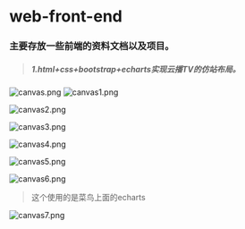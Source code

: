# web-front-end
### 主要存放一些前端的资料文档以及项目。
> ##### 1.html+css+bootstrap+echarts实现云播TV的仿站布局。

![canvas.png](https://upload-images.jianshu.io/upload_images/24109213-fa65635f0711f63e.png?imageMogr2/auto-orient/strip%7CimageView2/2/w/1240)
![canvas1.png](https://upload-images.jianshu.io/upload_images/24109213-bc2e3e1f56da776f.png?imageMogr2/auto-orient/strip%7CimageView2/2/w/1240)

![canvas2.png](https://upload-images.jianshu.io/upload_images/24109213-14a2d92add432a35.png?imageMogr2/auto-orient/strip%7CimageView2/2/w/1240)

![canvas3.png](https://upload-images.jianshu.io/upload_images/24109213-fa1ba4e90120bce6.png?imageMogr2/auto-orient/strip%7CimageView2/2/w/1240)

![canvas4.png](https://upload-images.jianshu.io/upload_images/24109213-f737f2fa457b0625.png?imageMogr2/auto-orient/strip%7CimageView2/2/w/1240)

![canvas5.png](https://upload-images.jianshu.io/upload_images/24109213-ff43f0a641055a75.png?imageMogr2/auto-orient/strip%7CimageView2/2/w/1240)

![canvas6.png](https://upload-images.jianshu.io/upload_images/24109213-5e1caca73526d7d3.png?imageMogr2/auto-orient/strip%7CimageView2/2/w/1240)
> 这个使用的是菜鸟上面的echarts

![canvas7.png](https://upload-images.jianshu.io/upload_images/24109213-bc5115d1f16051c8.png?imageMogr2/auto-orient/strip%7CimageView2/2/w/1240)
